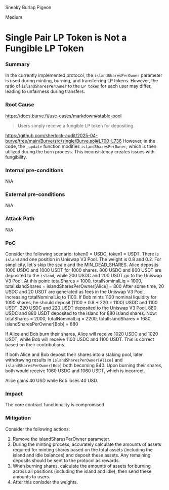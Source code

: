 Sneaky Burlap Pigeon

Medium

# Single Pair LP Token is Not a Fungible LP Token


### Summary
In the currently implemented protocol, the `islandSharesPerOwner` parameter is used during minting, burning, and transferring LP tokens. However, the ratio of `islandSharesPerOwner` to the `LP token` for each user may differ, leading to unfairness during transfers.

### Root Cause
https://docs.burve.fi/use-cases/markdown#stable-pool
> Users simply receive a fungible LP token for depositing.

https://github.com/sherlock-audit/2025-04-burve/tree/main/Burve/src/single/Burve.sol#L700-L736
However, in the code, the `_update` function modifies `islandSharesPerOwner`, which is then utilized during the burn process. This inconsistency creates issues with fungibility.

### Internal pre-conditions
N/A

### External pre-conditions
N/A

### Attack Path
N/A

### PoC
Consider the following scenario:
token0 = USDC, token1 = USDT.
There is `island` and one position in Uniswap V3 Pool. The weight is 0.8 and 0.2.
For simplicity, let's skip the scale and the MIN_DEAD_SHARES.
Alice deposits 1000 USDC and 1000 USDT for 1000 shares.
800 USDC and 800 USDT are deposited to the `island`, while 200 USDC and 200 USDT go to the Uniswap V3 Pool.
At this point: totalShares = 1000, totalNominalLiq = 1000, totalIslandShares = islandSharesPerOwner[Alice] = 800
After some time, 20 USDC and 20 USDT are generated as fees in the Uniswap V3 Pool, increasing totalNominalLiq to 1100.
If Bob mints 1100 nominal liquidity for 1000 shares, he should deposit (1100 * 0.8 + 220 = 1100) USDC and 1100 USDT.
220 USDC and 220 USDT deposited to the Uniswap V3 Pool, 880 USDC and 880 USDT deposited to the island for 880 island shares.
Now: totalShares = 2000, totalNominalLiq = 2200, totalIslandShares = 1680, islandSharesPerOwner[Bob] = 880

If Alice and Bob burn their shares, Alice will receive 1020 USDC and 1020 USDT, while Bob will receive 1100 USDC and 1100 USDT. This is correct based on their contributions.

If both Alice and Bob deposit their shares into a staking pool, later withdrawing results in `islandSharesPerOwner[Alice]` and `islandSharesPerOwner[Bob]` both becoming 840.
Upon burning their shares, both would receive 1060 USDC and 1060 USDT, which is incorrect.

Alice gains 40 USD while Bob loses 40 USD.

### Impact
The core contract functionality is compromised

### Mitigation
Consider the following actions:

1. Remove the islandSharesPerOwner parameter.
2. During the minting process, accurately calculate the amounts of assets required for minting shares based on the total assets (including the island and idle balances) and deposit these assets. Any remaining deposits should be sent to the protocol as rewards.
3. When burning shares, calculate the amounts of assets for burning across all positions (including the island and idle), then send these amounts to users.
4. After this conisder the weights.
